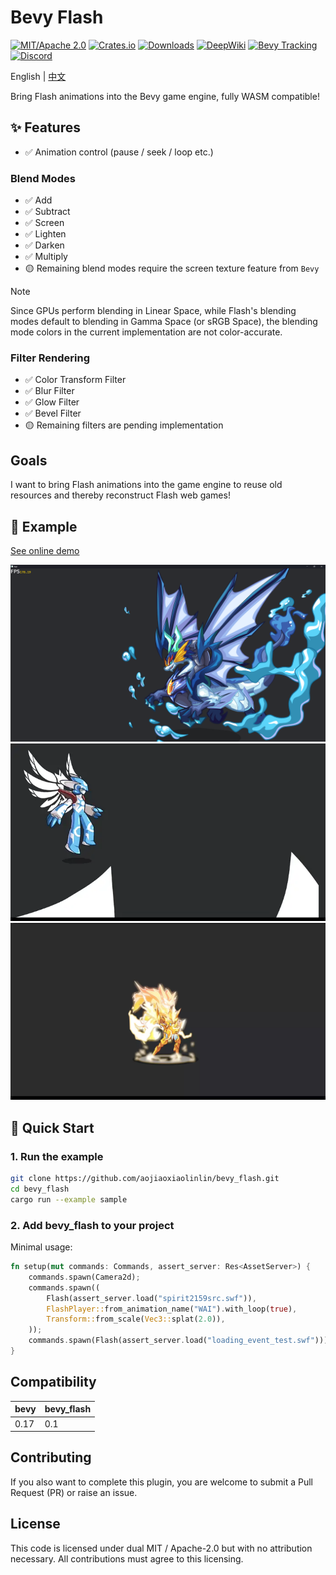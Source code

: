 # Bevy Flash

[![MIT/Apache 2.0](https://img.shields.io/badge/license-MIT%2FApache-blue.svg)](https://github.com/aojiaoxiaolinlin/bevy_flash/#license)
[![Crates.io](https://img.shields.io/crates/v/bevy_flash.svg)](https://crates.io/crates/bevy_flash)
[![Downloads](https://img.shields.io/crates/d/bevy_flash.svg)](https://crates.io/crates/bevy_flash)
[![DeepWiki](https://deepwiki.com/badge.svg)](https://deepwiki.com/aojiaoxiaolinlin/bevy_flash)
[![Bevy Tracking](https://img.shields.io/badge/Bevy%20tracking-main-lightblue)](https://github.com/bevyengine/bevy/blob/main/docs/plugins_guidelines.md#main-branch-tracking)
[![Discord](https://img.shields.io/discord/1420207300710236180.svg?label=&logo=discord&logoColor=ffffff&color=7389D8&labelColor=6A7EC2)](https://discord.gg/aDzUKVE4)

English | [中文](./README.zh_CN.md)

Bring Flash animations into the Bevy game engine, fully WASM compatible!

## ✨ Features

- ✅ Animation control (pause / seek / loop etc.)  

### Blend Modes
- ✅ Add
- ✅ Subtract
- ✅ Screen
- ✅ Lighten
- ✅ Darken
- ✅ Multiply
- 🟡 Remaining blend modes require the screen texture feature from  `Bevy`

> [!NOTE]
> Since GPUs perform blending in Linear Space, while Flash's blending modes default to blending in Gamma Space (or sRGB Space), 
> the blending mode colors in the current implementation are not color-accurate.

### Filter Rendering
- ✅ Color Transform Filter
- ✅ Blur Filter
- ✅ Glow Filter
- ✅ Bevel Filter
- 🟡 Remaining filters are pending implementation

## Goals

I want to bring Flash animations into the game engine to reuse old resources and thereby reconstruct Flash web games!


## 📸 Example
[See online demo](https://aojiaoxiaolinlin.github.io/bevy_flash_demo/)

![example](./docs/Readme/xiao_hai_shen_long.png)
![example](./docs/Readme/yue_se.webp)
![example](./docs/Readme/lei_yi.webp)

## 🚀 Quick Start

### 1. Run the example

```bash
git clone https://github.com/aojiaoxiaolinlin/bevy_flash.git
cd bevy_flash
cargo run --example sample
```

### 2. Add bevy_flash to your project

Minimal usage:

```rust
fn setup(mut commands: Commands, assert_server: Res<AssetServer>) {
    commands.spawn(Camera2d);
    commands.spawn((
        Flash(assert_server.load("spirit2159src.swf")),
        FlashPlayer::from_animation_name("WAI").with_loop(true),
        Transform::from_scale(Vec3::splat(2.0)),
    ));
    commands.spawn(Flash(assert_server.load("loading_event_test.swf")));
}
```

## Compatibility
|bevy|bevy_flash|
|--|--|
|0.17|0.1|


## Contributing
If you also want to complete this plugin, you are welcome to submit a Pull Request (PR) or raise an issue.  

## License

This code is licensed under dual MIT / Apache-2.0 but with no attribution necessary. All contributions must agree to this licensing.
